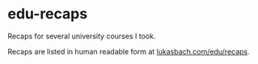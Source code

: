 # edu-recaps
Recaps for several university courses I took.

Recaps are listed in human readable form at [lukasbach.com/edu/recaps](https://lukasbach.com/edu/recaps).
